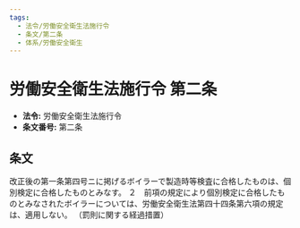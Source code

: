 ```yaml
---
tags:
  - 法令/労働安全衛生法施行令
  - 条文/第二条
  - 体系/労働安全衛生
---
```

# 労働安全衛生法施行令 第二条

- **法令:** 労働安全衛生法施行令
- **条文番号:** 第二条

## 条文
改正後の第一条第四号ニに掲げるボイラーで製造時等検査に合格したものは、個別検定に合格したものとみなす。
２　前項の規定により個別検定に合格したものとみなされたボイラーについては、労働安全衛生法第四十四条第六項の規定は、適用しない。
（罰則に関する経過措置）

